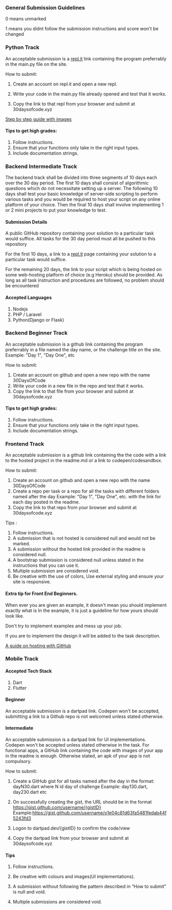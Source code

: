 ### General Submission Guidelines

0 means unmarked

1 means you didnt follow the submission instructions and score won't be changed

### Python Track 

An acceptable submission  is a [repl.it](repl.it) link containing the program preferrably in the main.py file on the site. 

How to submit:

1. Create an account on repl.it and open a new repl. 

2. Write your code in the main.py file already opened and test that it works. 

3. Copy the link to that repl from your browser and submit at 30daysofcode.xyz

[Step by step guide with images](https://github.com/Senseiuc/pythonguide/blob/master/README.md)

#### Tips to get high grades:
1. Follow instructions.
2. Ensure that your functions only take in the right input types.
3. Include documentation strings.

### Backend Intermediate Track

The backend track shall be divided into three segments of 10 days each over the 30 day period. The first 10 days shall consist of algorithmic questions which do not necessitate setting up a server. The following 10 days shall test your basic knowledge of server-side scripting to perform various tasks and you would be required to host your script on any online platform of your choice. Then the final 10 days shall involve implementing 1 or 2 mini projects to put your knowledge to test.

#### Submission Details
A public GitHub repository containing your solution to a particular task would suffice. All tasks for the 30 day period must all be pushed to this repository

For the first 10 days, a link to a [repl.it](https://repl.it) page containing your solution to a particular task would suffice. 

For the remaining 20 days, the link to your script which is being hosted on some web-hosting platform of choice (e.g Heroku) should be provided. As long as all task instruction and procedures are followed, no problem should be encountered 

#### Accepted Languages
1. Nodejs
2. PHP / Laravel
3. Python(Django or Flask)

### Backend Beginner Track

An acceptable submission  is a github link containing the program preferrably in a file named the day name, or the challenge title on the site. Example: "Day 1", "Day One", etc

How to submit:
1. Create an account on github and open a new repo with the name 30DaysOfCode
2. Write your code in a new file in the repo and test that it works. 
3. Copy the link to that file from your browser and submit at 30daysofcode.xyz

#### Tips to get high grades:

1. Follow instructions.
2. Ensure that your functions only take in the right input types.
3. Include documentation strings.

### Frontend Track

An acceptable submission  is a github link containing the the code with a link to the hosted project in the readme.md or a link to codepen/codesandbox. 

How to submit:
1. Create an account on github and open a new repo with the name 30DaysOfCode
2. Create a repo per task or a repo for all the tasks with different folders named after the day Example: "Day 1", "Day One", etc. with the link for each day posted in the readme. 
3. Copy the link to that repo from your browser and submit at 30daysofcode.xyz

Tips :
1. Follow instructions.
2. A submission that is not hosted is considered null and would not be marked.
3. A submission without the hosted link provided in the readme is considered null.
4. A bootstrap submission is considered null unless stated in the instructions that you can use it.
5. Multiple submission are considered void.
6. Be creative with the use of colors, Use external styling and ensure your site is responsive.

  #### Extra tip for Front End Beginners.

When ever you are given an example, it doesn't mean you should implement exactly what is In the example,  it is just a guideline for how yours should look like.

Don't try to implement examples and mess up your job.

If you are to implement the design it will be added to the task description.

[A guide on hosting with GitHub](https://steph-crown.github.io/a-guide-on-hosting/)

### Mobile Track

#### Accepted Tech Stack

1. Dart
2. Flutter

#### Beginner

An acceptable submission is a dartpad link. Codepen won't be accepted, submitting a link to a Github repo is not welcomed unless stated otherwise.

#### Intermediate

An acceptable submission is a dartpad link for UI implementations. Codepen won't be accepted unless stated otherwise in the task. For functional apps, a GitHub link containing the code with images of your app in the readme is enough. Otherwise stated, an apk of your app is not compulsory.

How to submit:

1. Create a GitHub gist for all tasks named after the day in the format: dayN30.dart where N id day of challenge Example: day130.dart, day230.dart etc

2. On successfully creating the gist, the URL should be in the format https://gist.github.com/username/{gistID} Example:https://gist.github.com/username/o1e04c81d63fa5481fedab44f5243fd3

3. Logon to dartpad.dev/{gistID} to confirm the code/view

4. Copy the dartpad link from your browser and submit at 30daysofcode.xyz

#### Tips

1. Follow instructions.

2. Be creative with colours and images(UI implementations).

3. A submission without following the pattern described in “How to submit” is null and void.

4. Multiple submissions are considered void.
